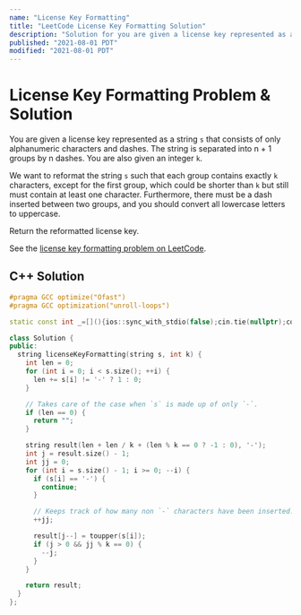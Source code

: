 ```yaml
---
name: "License Key Formatting"
title: "LeetCode License Key Formatting Solution"
description: "Solution for you are given a license key represented as a string s that consists of only alphanumeric characters and dashes. The string is separated into n + 1 groups by n dashes. You are also given an integer k. We want to reformat the string s such that each group contains exactly k characters, except for the first group, which could be shorter than k but still must contain at least one character. Furthermore, there must be a dash inserted between two groups, and you should convert all lowercase letters to uppercase. Return the reformatted license key."
published: "2021-08-01 PDT"
modified: "2021-08-01 PDT"
---
```


# License Key Formatting Problem & Solution

You are given a license key represented as a string `s` that consists of only alphanumeric characters and dashes.
The string is separated into n + 1 groups by n dashes.
You are also given an integer `k`.

We want to reformat the string `s` such that each group contains exactly `k` characters, except for the first group, which could be shorter than `k` but still must contain at least one character.
Furthermore, there must be a dash inserted between two groups, and you should convert all lowercase letters to uppercase.

Return the reformatted license key.

See the [license key formatting problem on LeetCode](https://leetcode.com/problems/license-key-formatting).

## C++ Solution

```cpp
#pragma GCC optimize("Ofast")
#pragma GCC optimization("unroll-loops")

static const int _=[](){ios::sync_with_stdio(false);cin.tie(nullptr);cout.tie(nullptr);return 0;}();

class Solution {
public:
  string licenseKeyFormatting(string s, int k) {
    int len = 0;
    for (int i = 0; i < s.size(); ++i) {
      len += s[i] != '-' ? 1 : 0;
    }

    // Takes care of the case when `s` is made up of only `-`.
    if (len == 0) {
      return "";
    }

    string result(len + len / k + (len % k == 0 ? -1 : 0), '-');
    int j = result.size() - 1;
    int jj = 0;
    for (int i = s.size() - 1; i >= 0; --i) {
      if (s[i] == '-') {
        continue;
      }

      // Keeps track of how many non `-` characters have been inserted.
      ++jj;

      result[j--] = toupper(s[i]);
      if (j > 0 && jj % k == 0) {
        --j;
      }
    }

    return result;
  }
};
```
